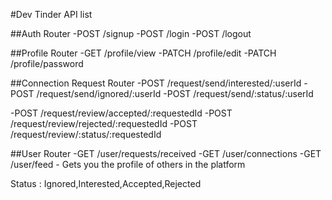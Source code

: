 #Dev Tinder API list


##Auth Router
-POST /signup
-POST /login
-POST /logout

##Profile Router
-GET /profile/view
-PATCH /profile/edit
-PATCH /profile/password

##Connection Request Router
-POST /request/send/interested/:userId
-POST /request/send/ignored/:userId
-POST /request/send/:status/:userId

-POST /request/review/accepted/:requestedId
-POST /request/review/rejected/:requestedId
-POST /request/review/:status/:requestedId


##User Router
-GET /user/requests/received
-GET /user/connections
-GET /user/feed - Gets you the profile of others in the platform


Status : Ignored,Interested,Accepted,Rejected






